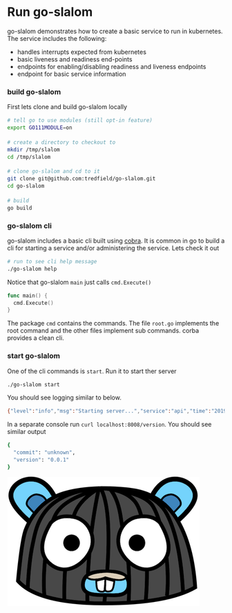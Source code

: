 # Run go-slalom

go-slalom demonstrates how to create a basic service to run in kubernetes. The service includes the following:

- handles interrupts expected from kubernetes
- basic liveness and readiness end-points
- endpoints for enabling/disabling readiness and liveness endpoints
- endpoint for basic service information

### build go-slalom

First lets clone and build go-slalom locally

```bash
# tell go to use modules (still opt-in feature)
export GO111MODULE=on

# create a directory to checkout to
mkdir /tmp/slalom
cd /tmp/slalom
 
# clone go-slalom and cd to it
git clone git@github.com:tredfield/go-slalom.git
cd go-slalom

# build
go build
```

### go-slalom cli

go-slalom includes a basic cli built using [cobra](https://github.com/spf13/cobra). It is common in go to build a cli
for starting a service and/or administering the service. Lets check it out

```bash
# run to see cli help message
./go-slalom help
```

Notice that go-slalom `main` just calls `cmd.Execute()`

```go
func main() {
  cmd.Execute()
}
```

The package `cmd` contains the commands. The file `root.go` implements the root command and the other files implement 
sub commands. corba provides a clean cli.


### start go-slalom
One of the cli commands is `start`. Run it to start ther server

```bash
./go-slalom start
```

You should see logging similar to below. 
```bash
{"level":"info","msg":"Starting server...","service":"api","time":"2019-05-09T13:22:03-07:00"}
```

In a separate console run `curl localhost:8008/version`. You should see similar output 
```bash
{
  "commit": "unknown",
  "version": "0.0.1"
}
```

![gopher-head](images/gopher_head.png)
